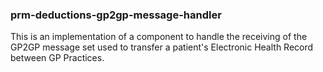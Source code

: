 ### prm-deductions-gp2gp-message-handler

This is an implementation of a component to handle the receiving of the GP2GP message set used to transfer a patient's Electronic Health Record between GP Practices.
